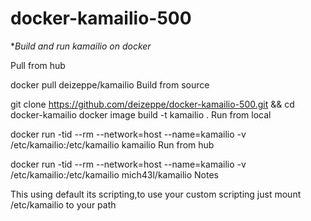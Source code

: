 # docker-kamailio-500

**Build and run kamailio on docker*

Pull from hub

docker pull deizeppe/kamailio
Build from source

git clone https://github.com/deizeppe/docker-kamailio-500.git && cd docker-kamailio
docker image build -t kamailio .
Run from local

docker run -tid --rm --network=host --name=kamailio -v /etc/kamailio:/etc/kamailio kamailio
Run from hub

docker run -tid --rm --network=host --name=kamailio -v /etc/kamailio:/etc/kamailio mich43l/kamailio
Notes

This using default its scripting,to use your custom scripting just mount /etc/kamailio to your path
